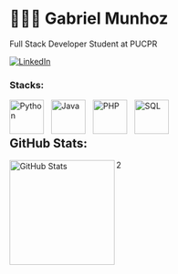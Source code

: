 # 👨🏻‍💻 Gabriel Munhoz

Full Stack Developer Student at PUCPR

<p align="left">
  <a href="https://www.linkedin.com/in/gaabrielmunhoz/" target="_blank">
    <img 
      alt="LinkedIn" 
      title="Me adiciona no LinkedIn!" 
      src="https://custom-icon-badges.demolab.com/badge/LinkedIn-blue?style=for-the-badge&logo=linkedin&logoColor=white&labelColor=0A66C2"
    />
  </a>
</p>

###  Stacks:
<img 
    align="left" 
    alt="Python" 
    title="Python"
    width="60px" 
    style="padding-right: 10px;" 
    src="https://cdn.jsdelivr.net/gh/devicons/devicon@latest/icons/python/python-original.svg" 
/>

<img 
    align="left" 
    alt="Java" 
    title="Java"
    width="60px" 
    style="padding-right: 10px;" 
    src="https://cdn.jsdelivr.net/gh/devicons/devicon@latest/icons/java/java-original-wordmark.svg"
/>

<img 
    align="left" 
    alt="PHP" 
    title="PHP"
    width="60px" 
    style="padding-right: 10px;" 
    src="https://cdn.jsdelivr.net/gh/devicons/devicon@latest/icons/php/php-original.svg"
/>

<img 
    align="left" 
    alt="SQL" 
    title="SQL"
    width="60px" 
    style="padding-right: 10px;" 
    src="https://cdn.jsdelivr.net/gh/devicons/devicon@latest/icons/azuresqldatabase/azuresqldatabase-original.svg"
/>

<br/>
<br/>

<!--
<p>
  <img 
    align="left" 
    alt="GitHub Stats" 
    height="200" 
    style="padding-right: 10px;" 
    src="https://github-readme-stats.vercel.app/api?username=gaabrielmunhoz&show_icons=true&theme=cobalt&include_all_commits=true&locale=pt-br" 
  />
-->

## GitHub Stats:

<img 
  align="left" 
  alt="GitHub Stats" 
  height="184" 
  src="https://github-readme-stats.vercel.app/api/top-langs/?username=gaabrielmunhoz&theme=tokyonight&layout=compact&custom_title=Stats&langs_count=9&cache_seconds=1" 
/>

</p>2
